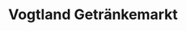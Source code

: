 ---
title: "Vogtland Getränkemarkt"
url: /zeulenroda-triebes/vogtland-getraenkemarkt/
shop: Getränke
---